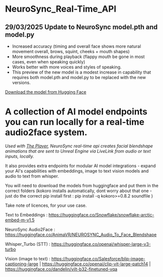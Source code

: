 # NeuroSync_Real-Time_API

## 29/03/2025 Update to NeuroSync model.pth and model.py

- Increased accuracy (timing and overall face shows more natural movement overall, brows, squint, cheeks + mouth shapes)
- More smoothness during playback (flappy mouth be gone in most cases, even when speaking quickly)
- Works better with more voices and styles of speaking.
- This preview of the new model is a modest increase in capability that requires both model.pth and model.py to be replaced with the new versions.

[Download the model from Hugging Face](https://huggingface.co/AnimaVR/NEUROSYNC_Audio_To_Face_Blendshape)

# A collection of AI model endpoints you can run locally for a real-time audio2face system.

*Used with [The Player](https://github.com/AnimaVR/NeuroSync_Player), NeuroSync real-time api creates facial blendshape animations that are sent to Unreal Engine via LiveLink from audio or text inputs, locally.*

It also provides extra endpoints for modular AI model integrations - expand your AI's capabilities with embeddings, image to text vision models and audio to text from whisper.

You will need to download the models from huggingface and put them in the correct folders (kokoro installs automatically, dont worry about that one - just do the correct pip install first : pip install -q kokoro>=0.8.2 soundfile )

Take note of licences, for your use case. 

Text to Embeddings : https://huggingface.co/Snowflake/snowflake-arctic-embed-m-v1.5 

NeuroSync Audio2Face : https://huggingface.co/AnimaVR/NEUROSYNC_Audio_To_Face_Blendshape 

Whisper_Turbo (STT) : https://huggingface.co/openai/whisper-large-v3-turbo

Vision (image to text) : https://huggingface.co/Salesforce/blip-image-captioning-large  |  https://huggingface.co/openai/clip-vit-large-patch14  |  https://huggingface.co/dandelin/vilt-b32-finetuned-vqa
